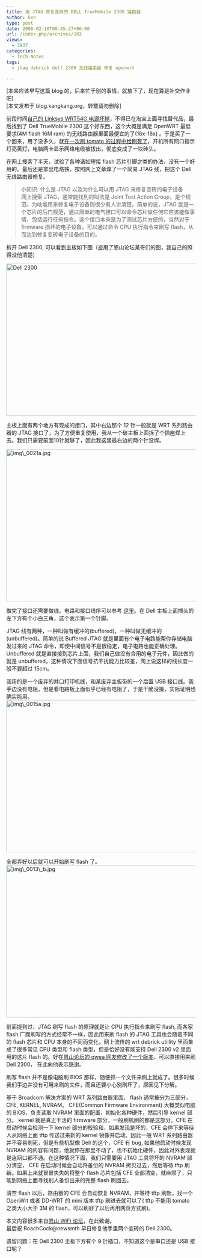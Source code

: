 ```yaml
---
title: 用 JTAG 修复变砖的 DELL TrueMobile 2300 路由器
author: kxn
type: post
date: 2008-02-10T08:45:27+00:00
url: /index.php/archives/183
views:
  - 3937
categories:
  - Tech Notes
tags:
  - jtag debrick dell 2300 无线路由器 修复 openwrt

---
```

[本来应该早写这篇 blog 的，后来忙于别的事情，就放下了，现在算是补交作业吧]  
[本文发布于 blog.kangkang.org，转载请勿删除]

前段时间[自己的 Linksys WRT54G 电源坏掉][1]，不得已在淘宝上面寻找替代品，最后找到了 Dell TrueMobile 2300 这个好东西，这个大概是满足 OpenWRT 最低要求(4M flash 16M ram) 的无线路由器里面最便宜的了(16x-18x) 。于是买了一个回来，用了没多久，就[在一次刷 tomato 的过程中给刷死了][2]，开机所有网口指示灯亮黄灯，电脑网卡显示网络电缆被拔出，彻底变成了一块砖头。

在网上搜索了半天，试验了各种诸如短接 flash 芯片引脚之类的办法，没有一个好用的。最后还是拿出电烙铁，按照网上文章焊了一个简易 JTAG 线，把这个 Dell 无线路由器修复。

> 小知识: 什么是 JTAG 以及为什么可以用 JTAG 来修复变砖的电子设备  
> 网上搜索 JTAG，通常能找到的叫法是 Joint Test Action Group，是个规范。为啥能用来修复电子设备则很少有人讲清楚。简单的说，JTAG 就是一个芯片的后门规范，通过简单的电气接口可以命令芯片做任何它应该能做事情，包括运行任何指令。这个接口本来是为了测试芯片方便的，当然对于 firmware 损坏的电子设备，可以通过命令 CPU 执行指令来刷写 flash，从而达到修复变砖电子设备的目的。

拆开 Dell 2300, 可以看到主板如下图（盗用了恩山论坛某哥们的图，我自己的照得没他清楚）

<img src='http://blog.kangkang.org/wordpress/wp-content/uploads/2008/02/dell2300.png' width=540 height=405 alt='Dell 2300' />

主板上面有两个地方有现成的接口，其中右边那个 12 针一般就是 WRT 系列路由器的 JTAG 接口了，为了方便重复使用，我从一个破主板上面拆了个插座焊上去。我们只需要前面10针就够了，因此我这里最右边的两个针没焊。

<img src='http://blog.kangkang.org/wordpress/wp-content/uploads/2008/02/img\_0021a.jpg' width=540 height=405 alt='img\_0021a.jpg' />

做完了接口还需要做线。电路和接口线序可以参考 [这里][3]。在 Dell 主板上面插头的左下方有个小白三角，这个表示第一个针脚。

JTAG 线有两种，一种叫做有缓冲的(buffered)，一种叫做无缓冲的(unbuffered)。简单的说 Buffered JTAG 就是里面有个电子电路能帮你存储电脑发过来的 JTAG 命令，即使中间信号不是很稳定，电子电路也能正确处理。Unbuffered 就是直接接到芯片上面，我们自己做没有合用的电子元件，因此做的就是 unbuffered，这种情况下面信号抗干扰能力比较差，网上说这样的线长度一般不要超过 15cm。

我用的是一个废弃的并口打印机线，和某废弃主板带的一个后置 USB 接口线。我手边没有电阻，但是看电路板上面似乎已经有电阻了，于是干脆没接，实际证明也确实能用。  
<img src='http://blog.kangkang.org/wordpress/wp-content/uploads/2008/02/img\_0015a.jpg' width=540 height=405 alt='img\_0015a.jpg' />

全都弄好以后就可以开始刷写 flash 了。  
<img src='http://blog.kangkang.org/wordpress/wp-content/uploads/2008/02/img\_0013\_b.jpg' width=540 height=405 alt='img\_0013\_b.jpg' />

前面提到过，JTAG 刷写 flash 的原理就是让 CPU 执行指令来刷写 flash, 而各家 flash 厂商刷写的方式经常不一样，因此用来刷 flash 的 JTAG 工具也会随着不同的 flash 芯片和 CPU 本身的不同而变化，网上流传的 wrt debrick utillity 里面集成了很多常见 CPU 类型和 flash 类型，但是恰好没有能支持 Dell 2300 v2 里面用的这片 flash 的。好在[恩山论坛的 qwea 网友修改了一个版本][4]，可以直接用来刷 Dell 2300， 在此向他表示感谢。

刷写 flash 并不是像电脑刷 BIOS 那样，随便抓一个文件来刷上就成了。很多时候我们手边并没有可用来刷的文件，而且还要小心别刷坏了，原因见下分解。

基于 Broadcom 解决方案的 WRT 系列路由器里面， flash 通常被分为三部分， CFE, KERNEL, NVRAM。 CFE(Common Firmware Environment) 大概类似电脑的 BIOS，负责读取 NVRAM 里面的配置，初始化各种硬件，然后引导 kernel 部分。 kernel 就是真正干活的 firmware 部分，一般刷机刷的都是这部分。CFE 在启动时候会检测一下 kernel 部分的校验和，如果发现是坏的，CFE 会停下来等待人从网络上面 tftp 传送过来新的 kernel 镜像并启动。因此一般 WRT 系列路由器并不容易刷死，但是有些机型像 Dell 的这个，CFE 有 bug, 如果他启动时候发现 NVRAM 的内容有问题，他就停在那里不动了，也不初始化硬件，因此对外表现就是连网口都不通。在这种情况下面，我们只需要用 JTAG 工具将坏的 NVRAM 部分清空， CFE 在启动时候会自动将备份的 NVRAM 拷贝过去，然后等待 tftp 刷新。如果上来就冒冒失失的将整个 flash 芯片包括 CFE 全部清空，就麻烦了，只能到网络上面寻找别人备份出来的完整 flash 刷回去。

清空 flash 以后，路由器的 CFE 会自动恢复 NVRAM，并等待 tftp 刷新，找一个 OpenWrt 或者 DD-WRT 的 mini 版本 tftp 刷进去就可以了( tftp 不能用 tomato 之类大小大于 3M 的 flash，可以刷好了以后再用网页方式刷)。

本文内容很多来自[恩山 WiFi 论坛][5]，在此致谢。  
最后祝 RoachCock@newsmth 早日修复他手里两个变砖的 Dell 2300。

遗留问题：在 Dell 2300 主板下方有个 9 针插口，不知道这个是串口还是 USB 接口呢？

 [1]: http://kxn.spaces.live.com/blog/cns!626140570A4EA541!1000.entry
 [2]: http://kxn.spaces.live.com/blog/cns!626140570A4EA541!1083.entry
 [3]: http://wiki.openwrt.org/OpenWrtDocs/Customizing/Hardware/JTAG_Cable
 [4]: http://www.right.com.cn/forum/viewthread.php?tid=12838
 [5]: http://www.right.com.cn/forum/